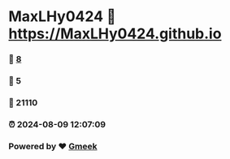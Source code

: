 # MaxLHy0424 :link: https://MaxLHy0424.github.io 
### :page_facing_up: [8](https://MaxLHy0424.github.io/tag.html) 
### :speech_balloon: 5 
### :hibiscus: 21110 
### :alarm_clock: 2024-08-09 12:07:09 
### Powered by :heart: [Gmeek](https://github.com/Meekdai/Gmeek)
